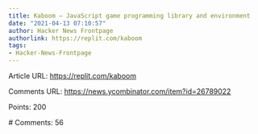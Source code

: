 ```yaml
---
title: Kaboom – JavaScript game programming library and environment
date: "2021-04-13 07:10:57"
author: Hacker News Frontpage
authorlink: https://replit.com/kaboom
tags:
- Hacker-News-Frontpage
---
```


<p>Article URL: <a href="https://replit.com/kaboom">https://replit.com/kaboom</a></p>
<p>Comments URL: <a href="https://news.ycombinator.com/item?id=26789022">https://news.ycombinator.com/item?id=26789022</a></p>
<p>Points: 200</p>
<p># Comments: 56</p>
